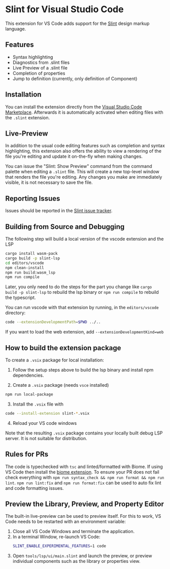 <!-- Copyright © SixtyFPS GmbH <info@slint.dev> ; SPDX-License-Identifier: GPL-3.0-only OR LicenseRef-Slint-Royalty-free-2.0 OR LicenseRef-Slint-Software-3.0 -->

# Slint for Visual Studio Code

This extension for VS Code adds support for the [Slint](https://slint.dev) design markup language.

## Features

-   Syntax highlighting
-   Diagnostics from .slint files
-   Live Preview of a .slint file
-   Completion of properties
-   Jump to definition (currently, only definition of Component)

## Installation

You can install the extension directly from the [Visual Studio Code Marketplace](https://marketplace.visualstudio.com/items?itemName=Slint.slint). Afterwards it is
automatically activated when editing files with the `.slint` extension.

## Live-Preview

In addition to the usual code editing features such as completion and syntax highlighting, this extension
also offers the ability to view a rendering of the file you're editing and update it on-the-fly when making
changes.

You can issue the "Slint: Show Preview" command from the command palette when editing a `.slint` file. This
will create a new top-level window that renders the file you're editing. Any changes you make are immediately
visible, it is not necessary to save the file.

## Reporting Issues

Issues should be reported in the [Slint issue tracker](https://github.com/slint-ui/slint/labels/vscode-extension).

<!-- lines below this marker are stripped from the release -->

## Building from Source and Debugging

The following step will build a local version of the vscode extension and the LSP

```sh
cargo install wasm-pack
cargo build -p slint-lsp
cd editors/vscode
npm clean-install
npm run build:wasm_lsp
npm run compile
```

Later, you only need to do the steps for the part you change like `cargo build -p slint-lsp` to rebuild the lsp binary
or `npm run compile` to rebuild the typescript.

You can run vscode with that extension by running, in the `editors/vscode` directory:

```sh
code --extensionDevelopmentPath=$PWD ../..
```

If you want to load the web extension, add `--extensionDevelopmentKind=web`

## How to build the extension package

To create a `.vsix` package for local installation:

1. Follow the setup steps above to build the lsp binary and install npm dependencies.

2. Create a `.vsix` package (needs `vsce` installed)

```sh
npm run local-package
```

3. Install the `.vsix` file with

```sh
code --install-extension slint-*.vsix
```

4. Reload your VS code windows

Note that the resulting `.vsix` package contains your locally built debug LSP server. It is not suitable for distribution.

## Rules for PRs
The code is typechecked with `tsc` and linted/formatted with Biome.
If using VS Code then install the [biome extension](https://marketplace.visualstudio.com/items?itemName=biomejs.biome).
To ensure your PR does not fail check everything with `npm run syntax_check && npm run format && npm run lint`.
`npm run lint:fix` and `npm run format:fix` can be used to auto fix lint and code formatting issues.

## Preview the Library, Preview, and Property Editor

The built-in live-preview can be used to preview itself. For this to work, VS Code needs to be restarted with an environment variable:

1. Close all VS Code Windows and terminate the application.
2. In a terminal Window, re-launch VS Code:
   ```bash
   SLINT_ENABLE_EXPERIMENTAL_FEATURES=1 code
   ```
3. Open `tools/lsp/ui/main.slint` and launch the preview, or preview individual components such as the
   library or properties view.
